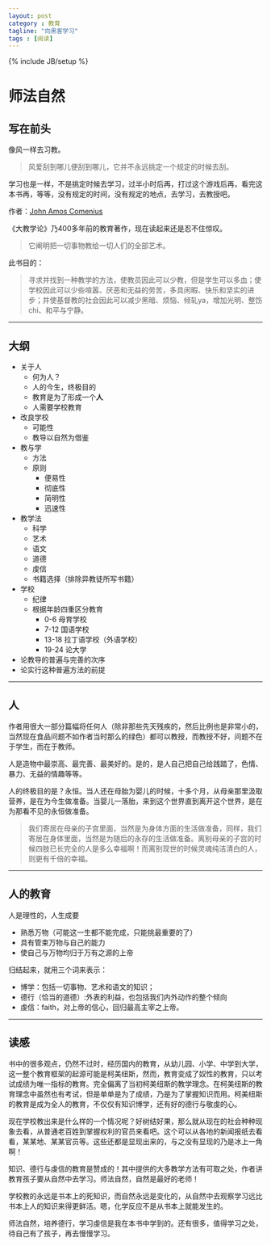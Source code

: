 ```yaml
---
layout: post
category : 教育
tagline: "向黑客学习"
tags : [阅读]
---
```

{% include JB/setup %}

# 师法自然 #

## 写在前头 ##

像风一样去习教。

> 风爱刮到哪儿便刮到哪儿，它并不永远挑定一个规定的时候去刮。

学习也是一样，不是挑定时候去学习，过半小时后再，打过这个游戏后再，看完这本书再，等等，没有规定的时间，没有规定的地点，去学习，去教授吧。

作者：[John Amos Comenius](http://monoskop.org/John_Amos_Comenius)

《大教学论》乃400多年前的教育著作，现在读起来还是忍不住惊叹。

> 它阐明把一切事物教给一切人们的全部艺术。

此书目的：

> 寻求并找到一种教学的方法，使教员因此可以少教，但是学生可以多血；使学校因此可以少些喧嚣、厌恶和无益的劳苦，多具闲暇、快乐和坚实的进步；并使基督教的社会因此可以减少黑暗、烦恼、倾轧ya，增加光明、整饬chi、和平与宁静。

----------

## 大纲 ##

- 关于人
	- 何为人？
	- 人的今生，终极目的
	- 教育是为了形成一个**人**
	- 人需要学校教育
- 改良学校
	- 可能性
	- 教导以自然为借鉴
- 教与学
	- 方法
	- 原则
		- 便易性
		- 彻底性
		- 简明性
		- 迅速性
- 教学法
	- 科学
	- 艺术
	- 语文
	- 道德
	- 虔信
	- 书籍选择（排除异教徒所写书籍）
- 学校
	- 纪律
	- 根据年龄四重区分教育
		- 0-6 母育学校
		- 7-12 国语学校
		- 13-18 拉丁语学校（外语学校）
		- 19-24 论大学
- 论教导的普遍与完善的次序
- 论实行这种普遍方法的前提

----------

## 人 ##

作者用很大一部分篇幅将任何人（除非那些先天残疾的，然后比例也是非常小的，当然现在食品问题不如作者当时那么的绿色）都可以教授，而教授不好，问题不在于学生，而在于教师。

人是造物中最崇高、最完善、最美好的。是的，是人自己把自己给践踏了，色情、暴力、无益的情趣等等。

人的终极目的是？永恒。当人还在母胎为婴儿的时候，十多个月，从母亲那里汲取营养，是在为今生做准备。当婴儿一落胎，来到这个世界直到离开这个世界，是在为那看不见的永恒做准备。

> 我们寄居在母亲的子宫里面，当然是为身体方面的生活做准备，同样，我们寄居在身体里面，当然是为随后的永存的生活做准备。离别母亲的子宫的时候四肢已长完全的人是多么幸福啊！而离别现世的时候灵魂纯洁清白的人，则更有千倍的幸福。

----------

## 人的教育 ##

人是理性的，人生成要

- 熟悉万物（可能这一生都不能完成，只能挑最重要的了）
- 具有管束万物与自己的能力
- 使自己与万物均归于万有之源的上帝

归结起来，就用三个词来表示：

- 博学：包括一切事物、艺术和语文的知识；
- 德行（恰当的道德）:外表的利益，也包括我们内外动作的整个倾向
- 虔信：faith，对上帝的信心，回归最高主宰之上帝。

----------

## 读感 ##

书中的很多观点，仍然不过时，经历国内的教育，从幼儿园、小学、中学到大学，这一整个教育框架的起源可能是柯美纽斯，然而，教育变成了奴性的教育，只以考试成绩为唯一指标的教育。完全偏离了当初柯美纽斯的教学理念。在柯美纽斯的教育理念中虽然也有考试，但是单单是为了成绩，乃是为了掌握知识而用。柯美纽斯的教育是成为全人的教育，不仅仅有知识博学，还有好的德行与敬虔的心。

现在学校教出来是什么样的一个情况呢？好树结好果，那么就从现在的社会种种现象去看，从普通老百姓到掌握权利的官员来看吧。这个可以从各地的新闻报纸去看看，某某地、某某官员等。这些还都是显现出来的，与之没有显现的乃是冰上一角啊！

知识、德行与虔信的教育是赞成的！其中提供的大多教学方法有可取之处，作者讲教育孩子要从自然中去学习。师法自然，自然是最好的老师！

学校教的永远是书本上的死知识，而自然永远是变化的，从自然中去观察学习远比书本上人的知识来得更鲜活。嗯，化学反应不是从书本上就能发生的。

师法自然，培养德行，学习虔信是我在本书中学到的。还有很多，值得学习之处，待自己有了孩子，再去慢慢学习。


